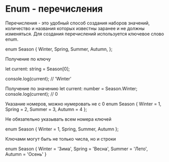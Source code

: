 # Enum - перечисления

Перечисления - это удобный способ создания наборов значений, количество и названия которых известны заранее и не должны изменяться. Для создания перечислений используется ключевое слово enum.

enum Season { 
    Winter, 
    Spring, 
    Summer, 
    Autumn,
};

Получение по ключу

let current: string = Season[0];

console.log(current); // 'Winter'

Получение по значению
let current: number = Season.Winter;
console.log(current); // 0

Указание номеров, можно нумеровать не с 0
enum Season { 
Winter = 1, 
Spring = 2, 
Summer = 3, 
Autumn = 4 
	};
  
  Не обязательно указывать всем номера ключей
  
  enum Season { 
Winter = 1, 
Spring, 
Summer, 
Autumn 
}; 

Ключами могут быть не только числа, но и строки

enum Season { 
	Winter = 'Зима', 
	Spring = 'Весна',
	Summer = 'Лето', 
	Autumn = 'Осень'
}
